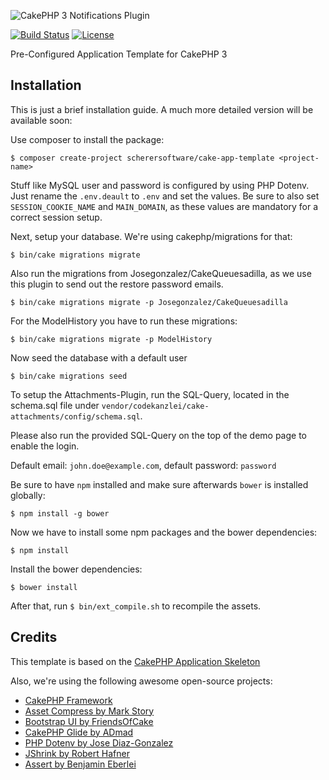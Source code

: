 ![CakePHP 3 Notifications Plugin](https://raw.githubusercontent.com/scherersoftware/cake-app-template/master/app-template.png)

[![Build Status](https://travis-ci.org/scherersoftware/cakephp-app-template.svg?branch=master)](https://travis-ci.org/scherersoftware/cake-app-template)
[![License](https://img.shields.io/badge/license-MIT-brightgreen.svg?style=flat-square)](LICENSE.txt)

Pre-Configured Application Template for CakePHP 3

## Installation

This is just a brief installation guide. A much more detailed version will be available soon:

Use composer to install the package:

`$ composer create-project scherersoftware/cake-app-template <project-name>`

Stuff like MySQL user and password is configured by using PHP Dotenv.
Just rename the `.env.deault` to `.env` and set the values.
Be sure to also set `SESSION_COOKIE_NAME`
and `MAIN_DOMAIN`, as these values are mandatory for a correct session setup.

Next, setup your database. We're using cakephp/migrations for that:

`$ bin/cake migrations migrate`

Also run the migrations from Josegonzalez/CakeQueuesadilla, as we use this plugin to send out the restore password emails.

`$ bin/cake migrations migrate -p Josegonzalez/CakeQueuesadilla`

For the ModelHistory you have to run these migrations:

`$ bin/cake migrations migrate -p ModelHistory`

Now seed the database with a default user

`$ bin/cake migrations seed`

To setup the Attachments-Plugin, run the SQL-Query, located in the schema.sql file under `vendor/codekanzlei/cake-attachments/config/schema.sql`.

Please also run the provided SQL-Query on the top of the demo page to enable the login.

Default email: `john.doe@example.com`, default password: `password`

Be sure to have `npm` installed and make sure afterwards `bower` is installed globally:

```
$ npm install -g bower
```

Now we have to install some npm packages and the bower dependencies:

```
$ npm install
```

Install the bower dependencies:

`$ bower install`

After that, run `$ bin/ext_compile.sh` to recompile the assets.

## Credits

This template is based on the [CakePHP Application Skeleton](https://github.com/cakephp/app)

Also, we're using the following awesome open-source projects:
- [CakePHP Framework](https://github.com/cakephp/cakephp)
- [Asset Compress by Mark Story](https://github.com/markstory/asset_compress)
- [Bootstrap UI by FriendsOfCake](https://github.com/FriendsOfCake/bootstrap-ui)
- [CakePHP Glide by ADmad](https://github.com/admad/cakephp-glide)
- [PHP Dotenv by Jose Diaz-Gonzalez](https://github.com/josegonzalez)
- [JShrink by Robert Hafner](https://github.com/tedivm/jshrink)
- [Assert by Benjamin Eberlei](https://github.com/beberlei/assert)
